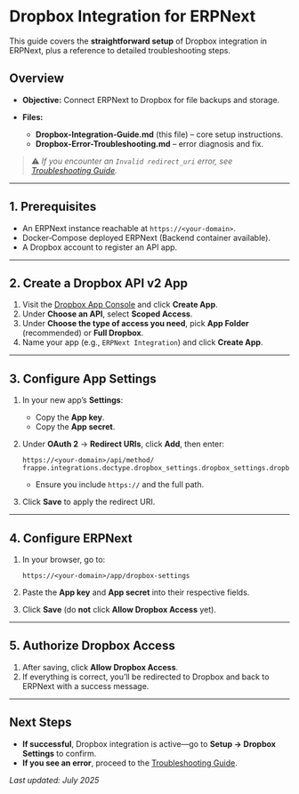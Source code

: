 # Dropbox Integration for ERPNext

This guide covers the **straightforward setup** of Dropbox integration in ERPNext, plus a reference to detailed troubleshooting steps.

## Overview

* **Objective:** Connect ERPNext to Dropbox for file backups and storage.
* **Files:**

  * **Dropbox-Integration-Guide.md** (this file) – core setup instructions.
  * **Dropbox-Error-Troubleshooting.md** – error diagnosis and fix.

> ⚠️ *If you encounter an `Invalid redirect_uri` error, see [Troubleshooting Guide](./Dropbox-Error-Troubleshooting.md).*

---

## 1. Prerequisites

* An ERPNext instance reachable at `https://<your-domain>`.
* Docker‐Compose deployed ERPNext (Backend container available).
* A Dropbox account to register an API app.

---

## 2. Create a Dropbox API v2 App

1. Visit the [Dropbox App Console](https://www.dropbox.com/developers/apps) and click **Create App**.
2. Under **Choose an API**, select **Scoped Access**.
3. Under **Choose the type of access you need**, pick **App Folder** (recommended) or **Full Dropbox**.
4. Name your app (e.g., `ERPNext Integration`) and click **Create App**.

---

## 3. Configure App Settings

1. In your new app’s **Settings**:

   * Copy the **App key**.
   * Copy the **App secret**.
2. Under **OAuth 2** → **Redirect URIs**, click **Add**, then enter:

   ```text
   https://<your-domain>/api/method/
   frappe.integrations.doctype.dropbox_settings.dropbox_settings.dropbox_auth_finish
   ```

   * Ensure you include `https://` and the full path.
3. Click **Save** to apply the redirect URI.

---

## 4. Configure ERPNext

1. In your browser, go to:

   ```text
   https://<your-domain>/app/dropbox-settings
   ```
2. Paste the **App key** and **App secret** into their respective fields.
3. Click **Save** (do **not** click **Allow Dropbox Access** yet).

---

## 5. Authorize Dropbox Access

1. After saving, click **Allow Dropbox Access**.
2. If everything is correct, you’ll be redirected to Dropbox and back to ERPNext with a success message.

---

## Next Steps

* **If successful**, Dropbox integration is active—go to **Setup → Dropbox Settings** to confirm.
* **If you see an error**, proceed to the [Troubleshooting Guide](./Dropbox-Error-Troubleshooting.md).

*Last updated: July 2025*
